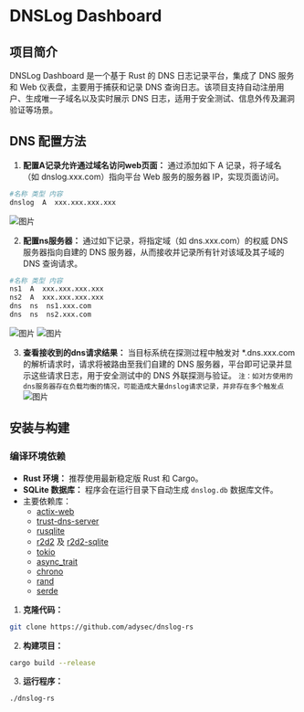 # DNSLog Dashboard

## 项目简介

DNSLog Dashboard 是一个基于 Rust 的 DNS 日志记录平台，集成了 DNS 服务和 Web 仪表盘，主要用于捕获和记录 DNS 查询日志。该项目支持自动注册用户、生成唯一子域名以及实时展示 DNS 日志，适用于安全测试、信息外传及漏洞验证等场景。

## DNS 配置方法

1. **配置A记录允许通过域名访问web页面：**
通过添加如下 A 记录，将子域名（如 dnslog.xxx.com）指向平台 Web 服务的服务器 IP，实现页面访问。
```bash
#名称 类型 内容
dnslog  A  xxx.xxx.xxx.xxx
```
![图片](https://github.com/user-attachments/assets/f435df2e-3722-45b5-8ed3-0c54f4f61d3e)


2. **配置ns服务器：**
通过如下记录，将指定域（如 dns.xxx.com）的权威 DNS 服务器指向自建的 DNS 服务器，从而接收并记录所有针对该域及其子域的 DNS 查询请求。
```bash
#名称 类型 内容
ns1  A  xxx.xxx.xxx.xxx
ns2  A  xxx.xxx.xxx.xxx
dns  ns  ns1.xxx.com
dns  ns  ns2.xxx.com
```
![图片](https://github.com/user-attachments/assets/04b65e6e-c3a5-454a-932a-684511536f41)
![图片](https://github.com/user-attachments/assets/3e2d1f5f-dcbc-4a5f-b255-eb9b43aa447e)

3. **查看接收到的dns请求结果：**
当目标系统在探测过程中触发对 *.dns.xxx.com 的解析请求时，请求将被路由至我们自建的 DNS 服务器，平台即可记录并显示这些请求日志，用于安全测试中的 DNS 外联探测与验证。
`注：如对方使用的dns服务器存在负载均衡的情况，可能造成大量dnslog请求记录，并非存在多个触发点`
![图片](https://github.com/user-attachments/assets/6717f727-7e5c-4ad1-907a-335bc2c742ea)

## 安装与构建

### 编译环境依赖

- **Rust 环境：** 推荐使用最新稳定版 Rust 和 Cargo。
- **SQLite 数据库：** 程序会在运行目录下自动生成 `dnslog.db` 数据库文件。
- 主要依赖库：
  - [actix-web](https://github.com/actix/actix-web)
  - [trust-dns-server](https://github.com/bluejekyll/trust-dns)
  - [rusqlite](https://github.com/rusqlite/rusqlite)
  - [r2d2](https://github.com/sorenvurgh/r2d2) 及 [r2d2-sqlite](https://github.com/ivanceras/r2d2-sqlite)
  - [tokio](https://github.com/tokio-rs/tokio)
  - [async_trait](https://github.com/dtolnay/async-trait)
  - [chrono](https://github.com/chronotope/chrono)
  - [rand](https://github.com/rust-random/rand)
  - [serde](https://github.com/serde-rs/serde)

1. **克隆代码：**
```bash
git clone https://github.com/adysec/dnslog-rs
```

2. **构建项目：**

```bash
cargo build --release
```

3. **运行程序：**

```bash
./dnslog-rs
```
